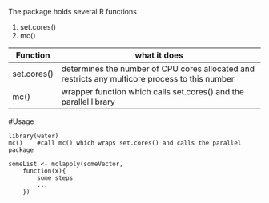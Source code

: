 The package holds several R functions

1. set.cores()
2. mc()

|Function| what it does|
|----|----|
|set.cores()| determines the number of CPU cores allocated and restricts any multicore process to this number|
|mc()|wrapper function which calls set.cores() and the parallel library|


#Usage

```Rscript
library(water)
mc()    #call mc() which wraps set.cores() and calls the parallel package

someList <- mclapply(someVector, 
    function(x){
        some steps 
        ...
    })
```
